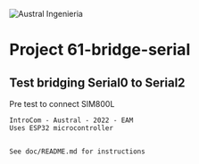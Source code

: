 
![Austral Ingenieria](https://encrypted-tbn0.gstatic.com/images?q=tbn%3AANd9GcQooGo7vQn4t9-6Bt46qZF-UY4_QFpYOeh7kVWzwpr_lbLr5wka)

#   Project 61-bridge-serial

##  Test bridging Serial0 to Serial2

Pre test to connect SIM800L  

    IntroCom - Austral - 2022 - EAM
    Uses ESP32 microcontroller


    See doc/README.md for instructions



